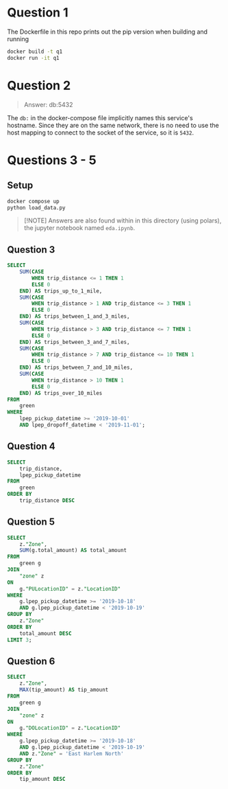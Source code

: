 # Question 1

The Dockerfile in this repo prints out the pip version when building and running
```bash
docker build -t q1
docker run -it q1
```

# Question 2

> Answer: db:5432

The `db:` in the docker-compose file implicitly names this service's hostname. Since they are on the same network, there is no need to use the host mapping to connect to the socket of the service, so it is `5432`.




# Questions 3 - 5

## Setup 

```bash
docker compose up
python load_data.py
```

> [!NOTE] Answers are also found within in this directory (using polars), the jupyter notebook named `eda.ipynb`.

## Question 3

```sql
SELECT 
    SUM(CASE 
        WHEN trip_distance <= 1 THEN 1 
        ELSE 0 
    END) AS trips_up_to_1_mile,
    SUM(CASE 
        WHEN trip_distance > 1 AND trip_distance <= 3 THEN 1 
        ELSE 0 
    END) AS trips_between_1_and_3_miles,
    SUM(CASE 
        WHEN trip_distance > 3 AND trip_distance <= 7 THEN 1 
        ELSE 0 
    END) AS trips_between_3_and_7_miles,
    SUM(CASE 
        WHEN trip_distance > 7 AND trip_distance <= 10 THEN 1 
        ELSE 0 
    END) AS trips_between_7_and_10_miles,
    SUM(CASE 
        WHEN trip_distance > 10 THEN 1 
        ELSE 0 
    END) AS trips_over_10_miles
FROM 
    green
WHERE 
    lpep_pickup_datetime >= '2019-10-01' 
    AND lpep_dropoff_datetime < '2019-11-01';
```

## Question 4

```sql
SELECT 
    trip_distance,
    lpep_pickup_datetime
FROM
    green
ORDER BY
    trip_distance DESC
```

## Question 5

```sql
SELECT 
    z."Zone", 
    SUM(g.total_amount) AS total_amount
FROM 
    green g 
JOIN 
    "zone" z 
ON 
    g."PULocationID" = z."LocationID"
WHERE 
    g.lpep_pickup_datetime >= '2019-10-18' 
    AND g.lpep_pickup_datetime < '2019-10-19'
GROUP BY 
    z."Zone"
ORDER BY 
    total_amount DESC
LIMIT 3;
```

## Question 6

```sql
SELECT 
    z."Zone", 
    MAX(tip_amount) AS tip_amount
FROM 
    green g 
JOIN 
    "zone" z 
ON 
    g."DOLocationID" = z."LocationID"
WHERE 
    g.lpep_pickup_datetime >= '2019-10-18' 
    AND g.lpep_pickup_datetime < '2019-10-19'
	AND z."Zone" = 'East Harlem North'
GROUP BY 
    z."Zone"
ORDER BY 
    tip_amount DESC
```
